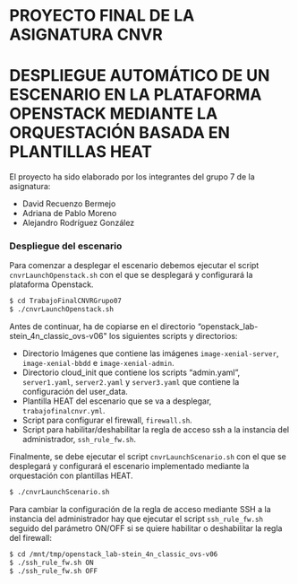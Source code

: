 # PROYECTO FINAL DE LA ASIGNATURA CNVR
# DESPLIEGUE AUTOMÁTICO DE UN ESCENARIO EN LA PLATAFORMA OPENSTACK MEDIANTE LA ORQUESTACIÓN BASADA EN PLANTILLAS HEAT

El proyecto ha sido elaborado por los integrantes del grupo 7 de la asignatura:
- David Recuenzo Bermejo
- Adriana de Pablo Moreno
- Alejandro Rodríguez González

### Despliegue del escenario

Para comenzar a desplegar el escenario debemos ejecutar el script ```cnvrLaunchOpenstack.sh``` con el que se desplegará y configurará la plataforma Openstack.
```sh
$ cd TrabajoFinalCNVRGrupo07
$ ./cnvrLaunchOpenstack.sh
```

Antes de continuar, ha de copiarse en el directorio “openstack_lab-stein_4n_classic_ovs-v06" los siguientes scripts y directorios:
- Directorio Imágenes que contiene las imágenes ```image-xenial-server```, ```image-xenial-bbdd``` e ```image-xenial-admin```.
- Directorio cloud_init que contiene los scripts “admin.yaml”, ```server1.yaml```, ```server2.yaml``` y ```server3.yaml``` que contiene la configuración del user_data.
- Plantilla HEAT del escenario que se va a desplegar, ```trabajofinalcnvr.yml```.
- Script para configurar el firewall, ```firewall.sh```.
- Script para habilitar/deshabilitar la regla de acceso ssh a la instancia del administrador, ```ssh_rule_fw.sh```.

Finalmente, se debe ejecutar el script ```cnvrLaunchScenario.sh``` con el que se desplegará y configurará el escenario implementado mediante la orquestación con plantillas HEAT.
```sh
$ ./cnvrLaunchScenario.sh
```

Para cambiar la configuración de la regla de acceso mediante SSH a la instancia del administrador hay que ejecutar el script ```ssh_rule_fw.sh``` seguido del parámetro ON/OFF si se quiere habilitar o deshabilitar la regla del firewall:

```sh
$ cd /mnt/tmp/openstack_lab-stein_4n_classic_ovs-v06
$ ./ssh_rule_fw.sh ON
$ ./ssh_rule_fw.sh OFF
```
